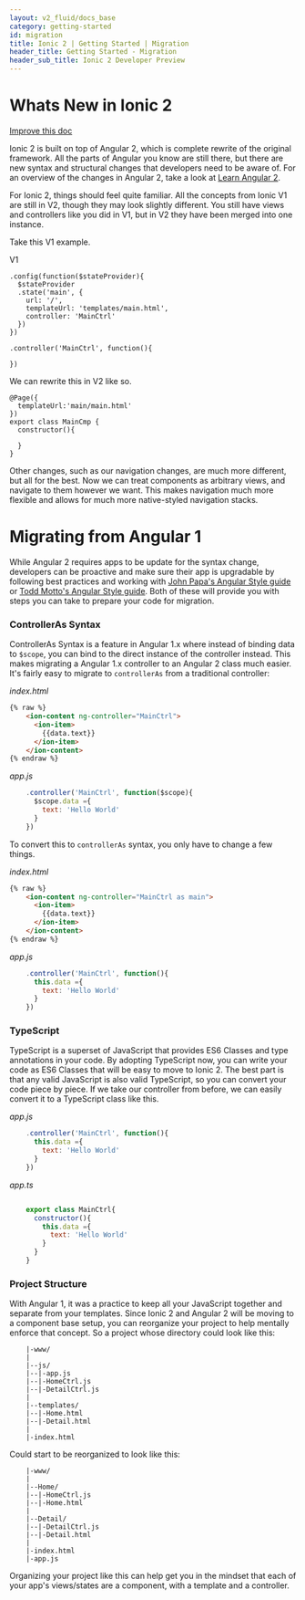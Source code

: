 ```yaml
---
layout: v2_fluid/docs_base
category: getting-started
id: migration
title: Ionic 2 | Getting Started | Migration
header_title: Getting Started - Migration
header_sub_title: Ionic 2 Developer Preview
---
```



# Whats New in Ionic 2

<a class="improve-v2-docs" href='https://github.com/driftyco/ionic-site/edit/ionic2/docs/v2/getting-started/migration/index.md'>Improve this doc</a>

Ionic 2 is built on top of Angular 2, which is complete rewrite of the original framework. All the parts of Angular you know are still there, but there are new syntax and structural changes that developers need to be aware of. For an overview of the changes in Angular 2, take a look at [Learn Angular 2](http://learnangular2.com/).

For Ionic 2, things should feel quite familiar. All the concepts from Ionic V1 are still in V2, though they may look slightly different. You still have views and controllers like you did in V1, but in V2 they have been merged into one instance.

Take this V1 example.


V1

```
.config(function($stateProvider){
  $stateProvider
  .state('main', {
    url: '/',
    templateUrl: 'templates/main.html',
    controller: 'MainCtrl'
  })
})

.controller('MainCtrl', function(){

})
```

We can rewrite this in V2 like so.

```
@Page({
  templateUrl:'main/main.html'
})
export class MainCmp {
  constructor(){

  }
}
```

Other changes, such as our navigation changes, are much more different, but all for the best. Now we can treat components as arbitrary views, and navigate to them however we want. This makes navigation much more flexible and allows for much more native-styled navigation stacks.

# Migrating from Angular 1


While Angular 2 requires apps to be update for the syntax change, developers can be proactive and make sure their app is upgradable by following best practices and working with [John Papa's Angular Style guide](https://github.com/johnpapa/angular-styleguide) or [Todd Motto's Angular Style guide](https://github.com/toddmotto/angularjs-styleguide). Both of these will provide you with steps you can take to prepare your code for migration.

### ControllerAs Syntax

ControllerAs Syntax is a feature in Angular 1.x where instead of binding data to `$scope`, you can bind to the direct instance of the controller instead. This makes migrating a Angular 1.x controller to an Angular 2 class much easier. It's fairly easy to migrate to `controllerAs` from a traditional controller:

_index.html_

```html
{% raw %}
    <ion-content ng-controller="MainCtrl">
      <ion-item>
        {{data.text}}
      </ion-item>
    </ion-content>
{% endraw %}
```

_app.js_

```javascript
    .controller('MainCtrl', function($scope){
      $scope.data ={
        text: 'Hello World'
      }
    })
```

To convert this to `controllerAs` syntax, you only have to change a few things.

_index.html_

```html
{% raw %}
    <ion-content ng-controller="MainCtrl as main">
      <ion-item>
        {{data.text}}
      </ion-item>
    </ion-content>
{% endraw %}
```

_app.js_

```javascript
    .controller('MainCtrl', function(){
      this.data ={
        text: 'Hello World'
      }
    })

```

### TypeScript

TypeScript is a superset of JavaScript that provides ES6 Classes and type annotations in your code. By adopting TypeScript now, you can write your code as ES6 Classes that will be easy to move to Ionic 2\. The best part is that any valid JavaScript is also valid TypeScript, so you can convert your code piece by piece. If we take our controller from before, we can easily convert it to a TypeScript class like this.

_app.js_

```javascript
    .controller('MainCtrl', function(){
      this.data ={
        text: 'Hello World'
      }
    })

```

_app.ts_

```javascript

    export class MainCtrl{
      constructor(){
        this.data ={
          text: 'Hello World'
        }
      }
    }

```

### Project Structure

With Angular 1, it was a practice to keep all your JavaScript together and separate from your templates. Since Ionic 2 and Angular 2 will be moving to a component base setup, you can reorganize your project to help mentally enforce that concept. So a project whose directory could look like this:

```
    |-www/
    |
    |--js/
    |--|-app.js
    |--|-HomeCtrl.js
    |--|-DetailCtrl.js
    |
    |--templates/
    |--|-Home.html
    |--|-Detail.html
    |
    |-index.html

```

Could start to be reorganized to look like this:

```
    |-www/
    |
    |--Home/
    |--|-HomeCtrl.js
    |--|-Home.html
    |
    |--Detail/
    |--|-DetailCtrl.js
    |--|-Detail.html
    |
    |-index.html
    |-app.js
```

Organizing your project like this can help get you in the mindset that each of your app's views/states are a component, with a template and a controller.
